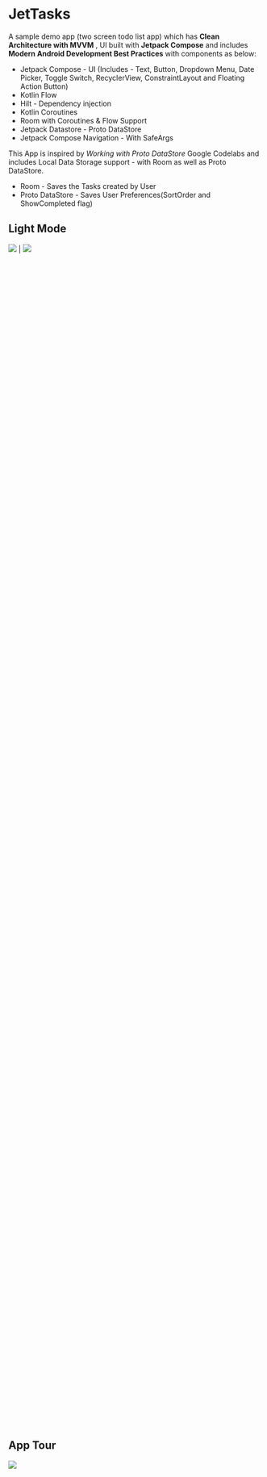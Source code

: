 # JetTasks
A sample demo app (two screen todo list app) which has **Clean Architecture with MVVM** , UI built with **Jetpack Compose** and includes **Modern Android Development Best Practices** with components as below:

- Jetpack Compose - UI
(Includes - Text, Button, Dropdown Menu, Date Picker, Toggle Switch, RecyclerView, ConstraintLayout and Floating Action Button)
- Kotlin Flow
- Hilt - Dependency injection
- Kotlin Coroutines
- Room with Coroutines & Flow Support
- Jetpack Datastore - Proto DataStore
- Jetpack Compose Navigation - With SafeArgs

This App is inspired by *Working with Proto DataStore* Google Codelabs and includes Local Data Storage support - with Room as well as Proto DataStore.

- Room - Saves the Tasks created by User
- Proto DataStore - Saves User Preferences(SortOrder and ShowCompleted flag)

## Light Mode

<div style="width: 60%; height: 60%">

![](https://github.com/bhavnathacker/JetTasks/blob/master/demo/light_task_list.png)  |  ![](https://github.com/bhavnathacker/JetTasks/blob/master/demo/light_task_detail.png)

</div>
 

## App Tour
<div style="width: 60%; height: 60%">

![](https://github.com/bhavnathacker/JetTasks/blob/master/demo/app_tour_demo.gif)

</div>






